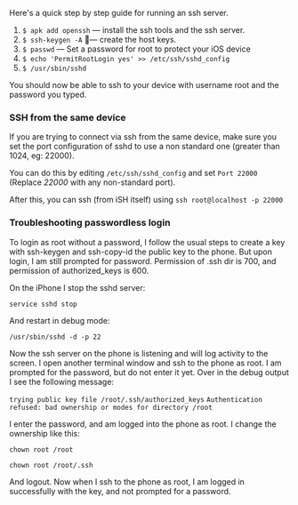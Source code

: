 Here's a quick step by step guide for running an ssh server.

1. `$ apk add openssh` — install the ssh tools and the ssh server.
1. `$ ssh-keygen -A` — create the host keys.
1. `$ passwd` — Set a password for root to protect your iOS device
1. `$ echo 'PermitRootLogin yes' >> /etc/ssh/sshd_config`
1. `$ /usr/sbin/sshd`

You should now be able to ssh to your device with username root and the password you typed.

### SSH from the same device

If you are trying to connect via ssh from the same device, make sure you set the port configuration of sshd to use a non standard one (greater than 1024, eg: 22000).

You can do this by editing `/etc/ssh/sshd_config` and set `Port 22000` (Replace _22000_ with any non-standard port).

After this, you can ssh (from iSH itself) using `ssh root@localhost -p 22000`

### Troubleshooting passwordless login

To login as root without a password, I follow the usual steps to create a key with ssh-keygen and ssh-copy-id the public key to the phone.  But upon login, I am still prompted for password.  Permission of .ssh dir is 700, and permission of authorized_keys is 600.

On the iPhone I stop the sshd server:

```
service sshd stop
```
 And restart in debug mode:
```
/usr/sbin/sshd -d -p 22
```

Now the ssh server on the phone is listening and will log activity to the screen.  I open another terminal window and ssh to the phone as root.  I am prompted for the password, but do not enter it yet.  Over in the debug output I see the following message:

`trying public key file /root/.ssh/authorized_keys`
`Authentication refused: bad ownership or modes for directory /root`

I enter the password, and am logged into the phone as root.  I change the ownership like this:

```
chown root /root
```
```
chown root /root/.ssh
```

And logout.  Now when I ssh to the phone as root, I am logged in successfully with the key, and not prompted for a password.

